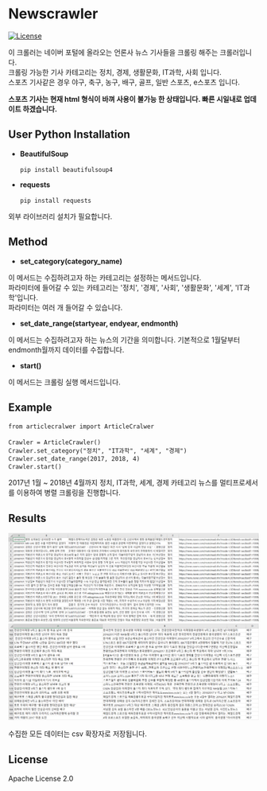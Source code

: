 # Newscrawler
[![License](https://img.shields.io/badge/License-Apache%202.0-blue.svg)](https://opensource.org/licenses/Apache-2.0)

이 크롤러는 네이버 포털에 올라오는 언론사 뉴스 기사들을 크롤링 해주는 크롤러입니다.  
크롤링 가능한 기사 카테고리는 정치, 경제, 생활문화, IT과학, 사회 입니다.  
스포츠 기사같은 경우 야구, 축구, 농구, 배구, 골프, 일반 스포츠, e스포츠 입니다.  

**스포츠 기사는 현재 html 형식이 바껴 사용이 불가능 한 상태입니다. 빠른 시일내로 업데이트 하겠습니다.**

## User Python Installation
  * **BeautifulSoup**
  
    ``` pip install beautifulsoup4 ```
  
  * **requests**
  
    ``` pip install requests ```  
    
 외부 라이브러리 설치가 필요합니다.
## Method

* **set_category(category_name)**
  
 이 메서드는 수집하려고자 하는 카테고리는 설정하는 메서드입니다.  
 파라미터에 들어갈 수 있는 카테고리는 '정치', '경제', '사회', '생활문화', '세계', 'IT과학'입니다.  
 파라미터는 여러 개 들어갈 수 있습니다.  
  
* **set_date_range(startyear, endyear, endmonth)**
  
 이 메서드는 수집하려고자 하는 뉴스의 기간을 의미합니다. 기본적으로 1월달부터 endmonth월까지 데이터를 수집합니다.
  
* **start()**
  
 이 메서드는 크롤링 실행 메서드입니다.
  
## Example
```
from articlecralwer import ArticleCralwer

Crawler = ArticleCrawler()  
Crawler.set_category("정치", "IT과학", "세계", "경제")  
Crawler.set_date_range(2017, 2018, 4)  
Crawler.start()
```
  2017년 1월 ~ 2018년 4월까지 정치, IT과학, 세계, 경제 카테고리 뉴스를 멀티프로세서를 이용하여 병렬 크롤링을 진행합니다.
    
 
 ## Results
 ![ex_screenshot](./img/article_resultimg.PNG)
 ![ex_screenshot](./img/sport_resultimg.PNG)
 
 수집한 모든 데이터는 csv 확장자로 저장됩니다.
 
 ## License
 Apache License 2.0
 
